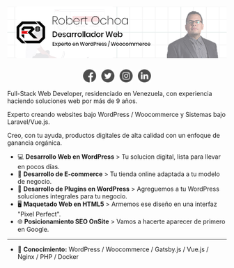 # [![Robert Ochoa header](https://github.com/ochoarobert1/ochoarobert1/blob/master/github.jpg)](https://robertochoa.com.ve)
<p align="center">
    <a href="https://www.facebook.com/robertochoaweb"><img height="30" src="https://github.com/ochoarobert1/ochoarobert1/blob/master/facebook.png?raw=true"></a>&nbsp;&nbsp;
    <a href="https://twitter.com/choarobert1"><img height="30" src="https://github.com/ochoarobert1/ochoarobert1/blob/master/twitter.png?raw=true"></a>&nbsp;&nbsp;
    <a href="https://www.instagram.com/ochoarob1"><img height="30" src="https://github.com/ochoarobert1/ochoarobert1/blob/master/instagram.png?raw=true"></a>&nbsp;&nbsp;
    <a href="https://www.linkedin.com/in/ochoarobert1/"><img height="30" src="https://github.com/ochoarobert1/ochoarobert1/blob/master/linkedin.png?raw=true"></a>
</p>

Full-Stack Web Developer, residenciado en Venezuela, con experiencia haciendo soluciones web por más de 9 años.

Experto creando websites bajo WordPress / Woocommerce y Sistemas bajo Laravel/Vue.js.

Creo, con tu ayuda, productos digitales de alta calidad con un enfoque de ganancia orgánica.

- 💻 **Desarrollo Web en WordPress** > Tu solucion digital, lista para llevar en pocos días.
- 🛒 **Desarrollo de E-commerce** > Tu tienda online adaptada a tu modelo de negocio.
- 🔌 **Desarrollo de Plugins en WordPress** > Agreguemos a tu WordPress soluciones integrales para tu negocio.
- 🖥️ **Maquetado Web en HTML5** > Armemos ese diseño en una interfaz "Pixel Perfect".
- 🌐 **Posicionamiento SEO OnSite** > Vamos a hacerte aparecer de primero en Google.

<hr>

- 🔭 **Conocimiento:** WordPress / Woocommerce / Gatsby.js / Vue.js / Nginx / PHP / Docker
